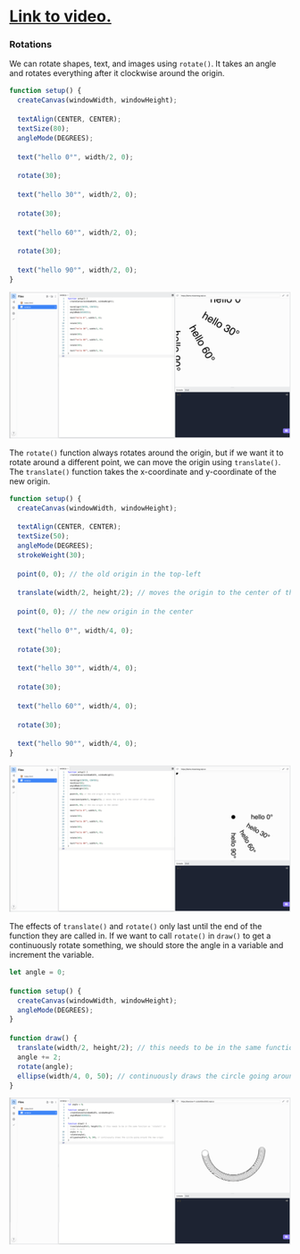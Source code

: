 # [Link to video.](https://www.youtube.com/watch?v=qJP5rqGvBGU&list=PLVD25niNi0BnKbPM0lUEfNYcWixQZ98cY)

### Rotations

We can rotate shapes, text, and images using `rotate()`. It takes an angle and rotates everything after it clockwise around the origin.

```js
function setup() {
  createCanvas(windowWidth, windowHeight);

  textAlign(CENTER, CENTER);
  textSize(80);
  angleMode(DEGREES);

  text("hello 0°", width/2, 0);

  rotate(30);

  text("hello 30°", width/2, 0);
  
  rotate(30);

  text("hello 60°", width/2, 0);
  
  rotate(30);

  text("hello 90°", width/2, 0);
}
```

![](../../Images/Rotate_1.png)

The `rotate()` function always rotates around the origin, but if we want it to rotate around a different point, we can move the origin using `translate()`. The `translate()` function takes the x-coordinate and y-coordinate of the new origin.

```js
function setup() {
  createCanvas(windowWidth, windowHeight);

  textAlign(CENTER, CENTER);
  textSize(50);
  angleMode(DEGREES);
  strokeWeight(30);
  
  point(0, 0); // the old origin in the top-left

  translate(width/2, height/2); // moves the origin to the center of the canvas

  point(0, 0); // the new origin in the center

  text("hello 0°", width/4, 0);

  rotate(30);

  text("hello 30°", width/4, 0);
  
  rotate(30);

  text("hello 60°", width/4, 0);
  
  rotate(30);

  text("hello 90°", width/4, 0);
}
```

![](../../Images/Rotate_2.png)

The effects of `translate()` and `rotate()` only last until the end of the function they are called in. If we want to call `rotate()` in `draw()` to get a continuously rotate something, we should store the angle in a variable and increment the variable.


```js
let angle = 0;

function setup() {
  createCanvas(windowWidth, windowHeight);
  angleMode(DEGREES);
}

function draw() {
  translate(width/2, height/2); // this needs to be in the same function as `rotate()` in order to work
  angle += 2;
  rotate(angle);
  ellipse(width/4, 0, 50); // continuously draws the circle going around the new origin
}
```

![](../../Images/Rotate3.png)
